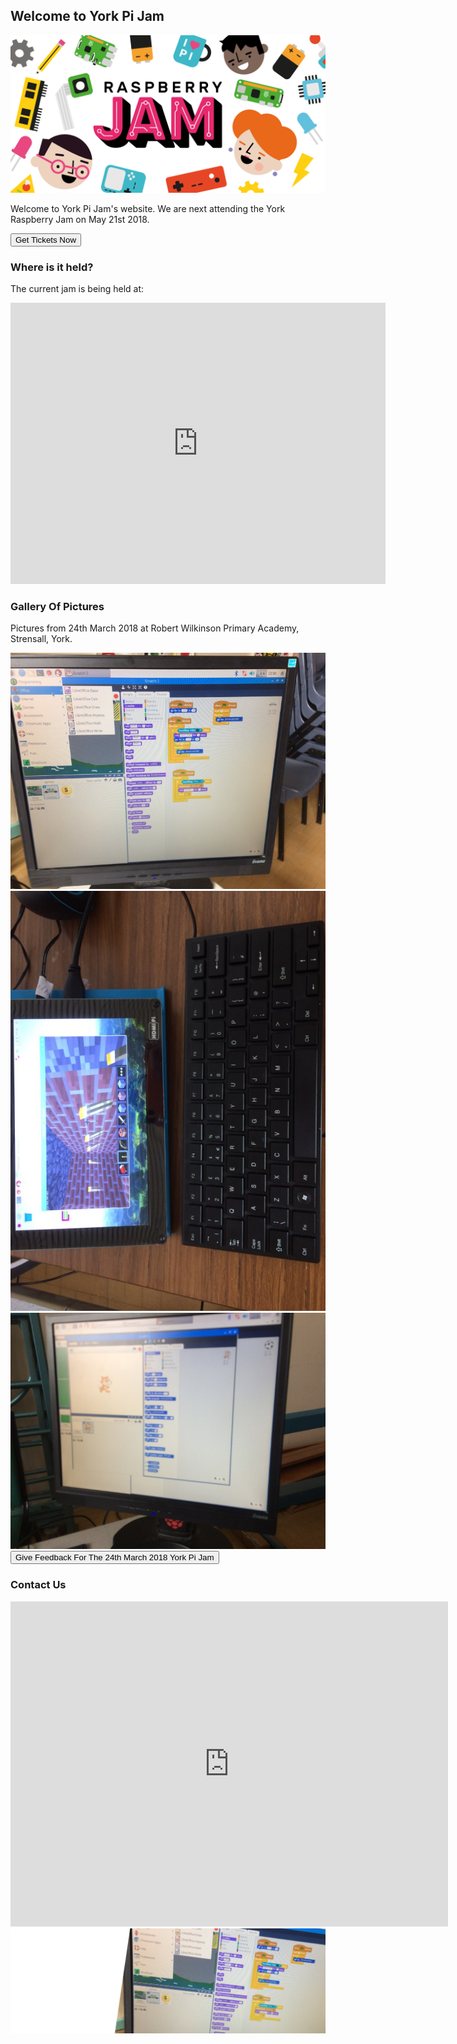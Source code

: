 <title>York Pi Jam</title>
<link rel="icon" href="Untitled design (1).png">

## Welcome to York Pi Jam

<img src="EventBrite-Banner- (2160x1080px)-No-Location-1.png" alt="Banner">

Welcome to York Pi Jam's website. We are next attending the York Raspberry Jam on May 21st 2018. 
<form action="https://www.eventbrite.co.uk/e/york-raspberry-jam-tickets-44586926698?aff=es2">
    <input type="submit" value="Get Tickets Now" />
</form>

### Where is it held?

The current jam is being held at:
<iframe src="https://www.google.com/maps/embed?pb=!1m18!1m12!1m3!1d2347.762959263335!2d-1.1314846844083217!3d53.95371798011078!2m3!1f0!2f0!3f0!3m2!1i1024!2i768!4f13.1!3m3!1m2!1s0x4879312f4b6ea0ad%3A0x75c4f02e2b136e55!2sAcomb+Explore+Library!5e0!3m2!1sen!2suk!4v1525604261578" width="600" height="450" frameborder="0" style="border:0" allowfullscreen></iframe>

### Gallery Of Pictures

Pictures from 24th March 2018 at Robert Wilkinson Primary Academy, Strensall, York.

<img src="IMG_0408.jpg" alt="Scratch On The Raspberry Pi">

<img src="IMG_0414.jpg" alt="Minecraft Pi On The Raspberry Pi">

<img src="IMG_0415.jpg" alt="Scratch On The Raspberry Pi">

<form action="https://goo.gl/forms/BHLbynPEzLVsxiLe2">
    <input type="submit" value="Give Feedback For The 24th March 2018 York Pi Jam" />
</form>

### Contact Us

<iframe src="https://docs.google.com/forms/d/e/1FAIpQLSfo7U9NmBaaOnHz05FBf3H4nNUU5vvpAkWvmCkeV4Zzc8lnoA/viewform?embedded=true" width="700" height="520" frameborder="0" marginheight="0" marginwidth="0">Loading...</iframe>

<img src="Untitled design (2).png" alt="Footer Banner">
